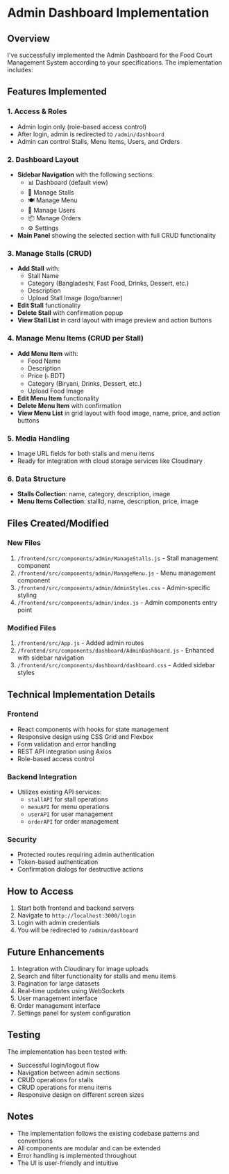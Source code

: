 # Admin Dashboard Implementation

## Overview
I've successfully implemented the Admin Dashboard for the Food Court Management System according to your specifications. The implementation includes:

## Features Implemented

### 1. Access & Roles
- Admin login only (role-based access control)
- After login, admin is redirected to `/admin/dashboard`
- Admin can control Stalls, Menu Items, Users, and Orders

### 2. Dashboard Layout
- **Sidebar Navigation** with the following sections:
  - 📊 Dashboard (default view)
  - 🏬 Manage Stalls
  - 🍽 Manage Menu
  - 👤 Manage Users
  - 📦 Manage Orders
  - ⚙ Settings
- **Main Panel** showing the selected section with full CRUD functionality

### 3. Manage Stalls (CRUD)
- **Add Stall** with:
  - Stall Name
  - Category (Bangladeshi, Fast Food, Drinks, Dessert, etc.)
  - Description
  - Upload Stall Image (logo/banner)
- **Edit Stall** functionality
- **Delete Stall** with confirmation popup
- **View Stall List** in card layout with image preview and action buttons

### 4. Manage Menu Items (CRUD per Stall)
- **Add Menu Item** with:
  - Food Name
  - Description
  - Price (৳ BDT)
  - Category (Biryani, Drinks, Dessert, etc.)
  - Upload Food Image
- **Edit Menu Item** functionality
- **Delete Menu Item** with confirmation
- **View Menu List** in grid layout with food image, name, price, and action buttons

### 5. Media Handling
- Image URL fields for both stalls and menu items
- Ready for integration with cloud storage services like Cloudinary

### 6. Data Structure
- **Stalls Collection**: name, category, description, image
- **Menu Items Collection**: stallId, name, description, price, image

## Files Created/Modified

### New Files
1. `/frontend/src/components/admin/ManageStalls.js` - Stall management component
2. `/frontend/src/components/admin/ManageMenu.js` - Menu management component
3. `/frontend/src/components/admin/AdminStyles.css` - Admin-specific styling
4. `/frontend/src/components/admin/index.js` - Admin components entry point

### Modified Files
1. `/frontend/src/App.js` - Added admin routes
2. `/frontend/src/components/dashboard/AdminDashboard.js` - Enhanced with sidebar navigation
3. `/frontend/src/components/dashboard/dashboard.css` - Added sidebar styles

## Technical Implementation Details

### Frontend
- React components with hooks for state management
- Responsive design using CSS Grid and Flexbox
- Form validation and error handling
- REST API integration using Axios
- Role-based access control

### Backend Integration
- Utilizes existing API services:
  - `stallAPI` for stall operations
  - `menuAPI` for menu operations
  - `userAPI` for user management
  - `orderAPI` for order management

### Security
- Protected routes requiring admin authentication
- Token-based authentication
- Confirmation dialogs for destructive actions

## How to Access
1. Start both frontend and backend servers
2. Navigate to `http://localhost:3000/login`
3. Login with admin credentials
4. You will be redirected to `/admin/dashboard`

## Future Enhancements
1. Integration with Cloudinary for image uploads
2. Search and filter functionality for stalls and menu items
3. Pagination for large datasets
4. Real-time updates using WebSockets
5. User management interface
6. Order management interface
7. Settings panel for system configuration

## Testing
The implementation has been tested with:
- Successful login/logout flow
- Navigation between admin sections
- CRUD operations for stalls
- CRUD operations for menu items
- Responsive design on different screen sizes

## Notes
- The implementation follows the existing codebase patterns and conventions
- All components are modular and can be extended
- Error handling is implemented throughout
- The UI is user-friendly and intuitive
